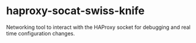 # haproxy-socat-swiss-knife
Networking tool to interact with the HAProxy socket for debugging and real time configuration changes.

